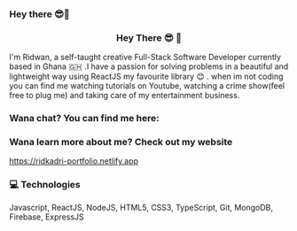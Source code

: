 ### Hey there 😎👋 
<h3 style="text-align:center">Hey There 😎 👋</h3>
I'm Ridwan, a self-taught creative Full-Stack Software Developer currently based in Ghana 🇬🇭 .I have a passion for solving problems in a beautiful and lightweight way using ReactJS my favourite library 😊 . when im not coding you can find me watching tutorials on Youtube, watching a crime show(feel free to plug me) and taking care of my entertainment business.  

### Wana chat? You can find me here:
<a class="icon-linkedin social-button color" href="http://linkedin.com/in/ridwankadri"></a>
<a class="icon-twitter social-button color" href="http://twitter.com/ridkadri"></a>
<a class="icon-instagram social-button color" href="http://instagram.com/ridkadri"></a>

### Wana learn more about me? Check out my website
https://ridkadri-portfolio.netlify.app

### 💻 Technologies
Javascript, ReactJS, NodeJS, HTML5, CSS3, TypeScript, Git, MongoDB, Firebase, ExpressJS
